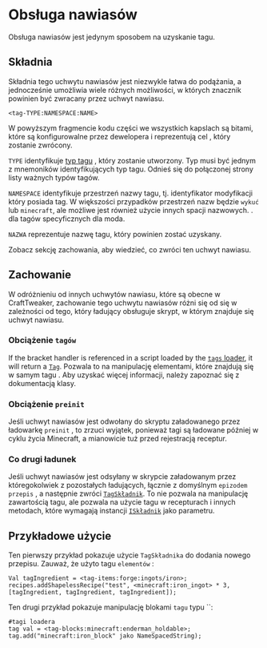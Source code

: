 # Obsługa nawiasów

Obsługa nawiasów jest jedynym sposobem na uzyskanie tagu.

## Składnia
Składnia tego uchwytu nawiasów jest niezwykle łatwa do podążania, a jednocześnie umożliwia wiele różnych możliwości, w których znacznik powinien być zwracany przez uchwyt nawiasu.

```zenscript
<tag-TYPE:NAMESPACE:NAME>
```

W powyższym fragmencie kodu części we wszystkich kapslach są bitami, które są konfigurowalne przez dewelopera i reprezentują cel , który zostanie zwrócony.

`TYPE` identyfikuje [typ tagu](/Mods/Boson/Tags/TagType/) , który zostanie utworzony. Typ musi być jednym z mnemoników identyfikujących typ tagu. Odnieś się do połączonej strony listy ważnych typów tagów.

`NAMESPACE` identyfikuje przestrzeń nazwy tagu, tj. identyfikator modyfikacji który posiada tag. W większości przypadków przestrzeń nazw będzie `wykuć` lub `minecraft`, ale możliwe jest również użycie innych spacji nazwowych. . dla tagów specyficznych dla moda.

`NAZWA` reprezentuje nazwę tagu, który powinien zostać uzyskany.

Zobacz sekcję zachowania, aby wiedzieć, co zwróci ten uchwyt nawiasu.

## Zachowanie
W odróżnieniu od innych uchwytów nawiasu, które są obecne w CraftTweaker, zachowanie tego uchwytu nawiasów różni się od się w zależności od tego, który ładujący obsługuje skrypt, w którym znajduje się uchwyt nawiasu.

### Obciążenie `tagów`
If the bracket handler is referenced in a script loaded by the [`tags` loader](/Mods/Boson/Loaders/Tags/), it will return a [`Tag`](/Mods/Boson/Tags/Tag/). Pozwala to na manipulację elementami, które znajdują się w samym tagu . Aby uzyskać więcej informacji, należy zapoznać się z dokumentacją klasy.

### Obciążenie `preinit`
Jeśli uchwyt nawiasów jest odwołany do skryptu załadowanego przez ładowarkę `preinit` , to zrzuci wyjątek, ponieważ tagi są ładowane później w cyklu życia Minecraft, a mianowicie tuż przed rejestracją receptur.

### Co drugi ładunek
Jeśli uchwyt nawiasów jest odsyłany w skrypcie załadowanym przez któregokolwiek z pozostałych ładujących, łącznie z domyślnym `epizodem przepis` , a następnie zwróci [`TagSkładnik`](/Mods/Boson/Tags/TagIngredient/). To nie pozwala na manipulację zawartością tagu, ale pozwala na użycie tagu w recepturach i innych metodach, które wymagają instancji [`ISkładnik`](/Vanilla/Variable_Types/IIngredient/) jako parametru.

## Przykładowe użycie

Ten pierwszy przykład pokazuje użycie `TagSkładnika` do dodania nowego przepisu. Zauważ, że użyto tagu `elementów` :

```zenscript
Val tagIngredient = <tag-items:forge:ingots/iron>;
recipes.addShapelessRecipe("test", <minecraft:iron_ingot> * 3, [tagIngredient, tagIngredient, tagIngredient]);
```

Ten drugi przykład pokazuje manipulację blokami `tagu` typu ``:

```zenscript
#tagi loadera
tag val = <tag-blocks:minecraft:enderman_holdable>;
tag.add("minecraft:iron_block" jako NameSpacedString);
```

